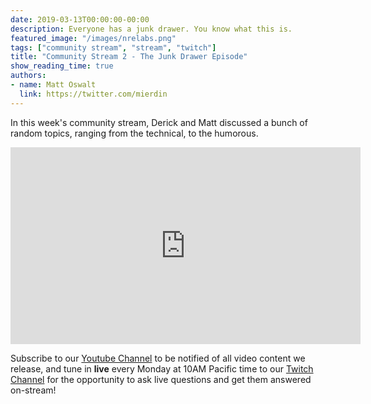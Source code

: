 ```yaml
---
date: 2019-03-13T00:00:00-00:00
description: Everyone has a junk drawer. You know what this is.
featured_image: "/images/nrelabs.png"
tags: ["community stream", "stream", "twitch"]
title: "Community Stream 2 - The Junk Drawer Episode"
show_reading_time: true
authors:
- name: Matt Oswalt
  link: https://twitter.com/mierdin
---
```


In this week's community stream, Derick and Matt discussed a bunch of random topics, ranging from the technical, to the humorous.

<div style="text-align:center;"><iframe width="560" height="315" src="https://www.youtube.com/embed/39_mogfJpew" frameborder="0" allow="accelerometer; autoplay; encrypted-media; gyroscope; picture-in-picture" allowfullscreen></iframe></div>

Subscribe to our [Youtube Channel](https://www.youtube.com/channel/UCbfZq3sDGx6gmv7KRrhRh4g) to be notified of all video content we release, and tune in **live** every Monday at 10AM Pacific time to our [Twitch Channel](https://twitch.tv/nrelabs) for the opportunity to ask live questions and get them answered on-stream!
